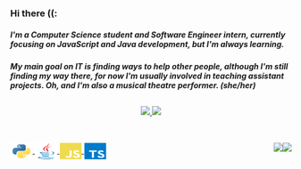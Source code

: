 ### Hi there ((:
##### I'm a Computer Science student and Software Engineer intern, currently focusing on JavaScript and Java development, but I'm always learning. 
##### My main goal on IT is finding ways to help other people, although I'm still finding my way there, for now I'm usually involved in teaching assistant projects. Oh, and I'm also a musical theatre performer. (she/her)
##
<div align="center">
  <a href="https://github.com/kungfumanda">
  <img height="180em" src="https://github-readme-stats.vercel.app/api?username=kungfumanda&show_icons=true&hide_rank=true&theme=dracula&include_all_commits=true&count_private=true&hide=stars"/>
  <img height="180em" src="https://github-readme-stats.vercel.app/api/top-langs/?username=kungfumanda&layout=compact&langs_count=7&theme=dracula"/>

</div>
  
  ##
 
<div style="display: inline_block"><br>
  <img align="center" alt="Python-logo" height="30" width="40" src="https://raw.githubusercontent.com/devicons/devicon/master/icons/python/python-original.svg">
  <img align="center" alt="Java-logo" height="30" width="40" src="https://raw.githubusercontent.com/devicons/devicon/master/icons/java/java-original.svg">
  <img align="center" alt="Js-logo" height="30" width="40" src="https://raw.githubusercontent.com/devicons/devicon/master/icons/javascript/javascript-plain.svg">
  <img align="center" alt="Ts-logo" height="30" width="40" src="https://raw.githubusercontent.com/devicons/devicon/master/icons/typescript/typescript-plain.svg">
  <a href = "mailto:ansc@cin.ufpe.br"><img align="right" src="https://img.shields.io/badge/-Gmail-%23333?style=for-the-badge&logo=gmail&logoColor=white" target="_blank"></a>
  <a href="https://www.linkedin.com/in/amandanscosta" target="_blank"><img align="right" src="https://img.shields.io/badge/-LinkedIn-%230077B5?style=for-the-badge&logo=linkedin&logoColor=white" target="_blank"></a>
</div>
  
  
